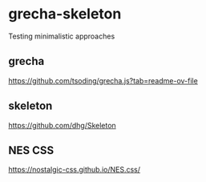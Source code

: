 # grecha-skeleton

Testing minimalistic approaches

## grecha

https://github.com/tsoding/grecha.js?tab=readme-ov-file

## skeleton

https://github.com/dhg/Skeleton

## NES CSS

https://nostalgic-css.github.io/NES.css/
